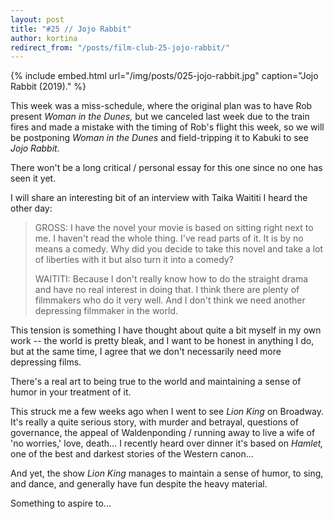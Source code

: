 ```yaml
---
layout: post
title: "#25 // Jojo Rabbit"
author: kortina
redirect_from: "/posts/film-club-25-jojo-rabbit/"
---
```


{% include embed.html url="/img/posts/025-jojo-rabbit.jpg" caption="Jojo Rabbit (2019)." %} 

This week was a miss-schedule, where the original plan was to have Rob present *Woman in the Dunes,*
but we canceled last week due to the train fires and made a mistake with the timing of Rob's
flight this week, so we will be postponing *Woman in the Dunes* and field-tripping it to Kabuki
to see *Jojo Rabbit.*

There won't be a long critical / personal essay for this one since no one has seen it yet.

I will share an interesting bit of an interview with Taika Waititi I heard the other day:

> GROSS: I have the novel your movie is based on sitting right next to me. I haven't read the whole thing. I've read parts of it. It is by no means a comedy. Why did you decide to take this novel and take a lot of liberties with it but also turn it into a comedy?
> 
> WAITITI: Because I don't really know how to do the straight drama and have no real interest in doing that. I think there are plenty of filmmakers who do it very well. And I don't think we need another depressing filmmaker in the world.

This tension is something I have thought about quite a bit myself in my own work -- the world is
pretty bleak, and I want to be honest in anything I do, but at the same time, I agree that we
don't necessarily need more depressing films.

There's a real art to being true to the world and maintaining a sense of humor in your treatment of
it.

This struck me a few weeks ago when I went to see *Lion King* on Broadway. It's really a quite
serious story, with murder and betrayal, questions of governance, the appeal of Waldenponding /
running away to live a wife of 'no worries,' love, death... I recently heard over dinner it's based
on *Hamlet,* one of the best and darkest stories of the Western canon...

And yet, the show *Lion King* manages to maintain a sense of humor, to sing, and dance, and
generally have fun despite the heavy material.

Something to aspire to...


